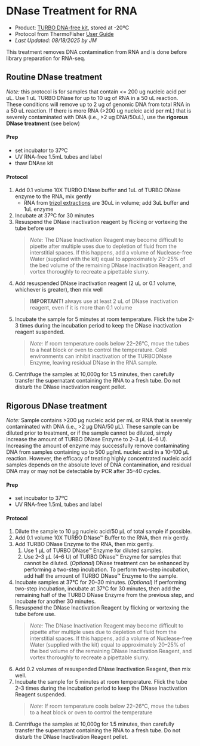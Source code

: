 # DNase Treatment for RNA
- Product: [TURBO DNA-free kit](https://www.thermofisher.com/order/catalog/product/AM1907), stored at -20ºC
- Protocol from ThermoFisher [User Guide](https://assets.thermofisher.com/TFS-Assets/LSG/manuals/1907M_turbodnafree_UG.pdf)
- *Last Updated: 08/18/2025 by JM*

This treatment removes DNA contamination from RNA and is done before library preparation for RNA-seq.

## Routine DNase treatment
*Note:* this protocol is for samples that contain <= 200 ug nucleic acid per uL. Use 1 uL TURBO DNase for up to 10 ug of RNA in a 50 uL reaction. These conditions will remove up to 2 ug of genomic DNA from total RNA in a 50 uL reaction. If there is more RNA (>200 ug nucleic acid per mL) that is severely contaminated with DNA (i.e., >2 ug DNA/50uL), use the **rigorous DNase treatment** (see below)

#### Prep
- set incubator to 37ºC
- UV RNA-free 1.5mL tubes and label
- thaw DNAse kit

#### Protocol
1. Add 0.1 volume 10X TURBO DNase buffer and 1uL of TURBO DNase enzyme to the RNA, mix gently
	- RNA from [trizol extractions](https://github.com/GWLab-UML/Protocols/blob/1117f48bc9a43a20813e456bc6f4b4356f770a08/Molecular_labwork/Trizol%20RNA%20and%20DNA%20Extraction%20Protocol.md) are 30uL in volume; add 3uL buffer and 1uL enzyme
2. Incubate at 37ºC for 30 minutes
3. Resuspend the DNase inactivation reagent by flicking or vortexing the tube before use
	>*Note:* The DNase Inactivation Reagent may become difficult to pipette after multiple uses due to depletion of fluid from the interstitial spaces. If this happens, add a volume of Nuclease-free Water (supplied with the kit) equal to approximately 20–25% of the bed volume of the remaining DNase Inactivation Reagent, and vortex thoroughly to recreate a pipettable slurry.
4. Add resuspended DNase inactivation reagent (2 uL or 0.1 volume, whichever is greater), then mix well
	>**IMPORTANT!** always use at least 2 uL of DNase inactivation reagent, even if it is more than 0.1 volume
5. Incubate the sample for 5 minutes at room temperature. Flick the tube 2-3 times during the incubation period to keep the DNase inactivation reagent suspended.
	>*Note:* If room temperature cools below 22–26°C, move the tubes to a heat block or oven to control the temperature. Cold environments can inhibit inactivation of the TURBODNase Enzyme, leaving residual DNase in the RNA sample.
6. Centrifuge the samples at 10,000g for 1.5 minutes, then carefully transfer the supernatant containing the RNA to a fresh tube. Do not disturb the DNase inactivation reagent pellet.

## Rigorous DNase treatment
*Note:* Sample contains >200 μg nucleic acid per mL or RNA that is severely contaminated with DNA (i.e., >2 μg DNA/50 μL). These sample can be diluted prior to treatment, or if the sample cannot be diluted, simply increase the amount of TURBO DNase Enzyme to 2–3 μL (4–6 U). Increasing the amount of enzyme may successfully remove contaminating DNA from samples containing up to 500 μg/mL nucleic acid in a 10–100 μL reaction. However, the efficacy of treating highly concentrated nucleic acid samples depends on the absolute level of DNA contamination, and residual DNA may or may not be detectable by PCR after 35–40 cycles.

#### Prep
- set incubator to 37ºC
- UV RNA-free 1.5mL tubes and label

#### Protocol
1. Dilute the sample to 10 μg nucleic acid/50 μL of total sample if possible.
2. Add 0.1 volume 10X TURBO DNase™ Buffer to the RNA, then mix gently.
3. Add TURBO DNase Enzyme to the RNA, then mix gently.
	1. Use 1 μL of TURBO DNase™ Enzyme for diluted samples.
	2. Use 2–3 μL (4–6 U) of TURBO DNase™ Enzyme for samples that cannot be diluted.
		(*Optional*) DNase treatment can be enhanced by performing a two-step incubation. To perform two-step incubation, add half the amount of TURBO DNase™ Enzyme to the sample.
4. Incubate samples at 37°C for 20–30 minutes.
		(*Optional*) If performing two-step incubation, incubate at 37°C for 30 minutes, then add the remaining half of the TURBO DNase Enzyme from the previous step, and incubate for another 30 minutes.
5. Resuspend the DNase Inactivation Reagent by flicking or vortexing the tube before use.
	>*Note:* The DNase Inactivation Reagent may become difficult to pipette after multiple uses due to depletion of fluid from the interstitial spaces. If this happens, add a volume of Nuclease-free Water (supplied with the kit) equal to approximately 20–25% of the bed volume of the remaining DNase Inactivation Reagent, and vortex thoroughly to recreate a pipettable slurry.
6. Add 0.2 volumes of resuspended DNase Inactivation Reagent, then mix well.
7. Incubate the sample for 5 minutes at room temperature. Flick the tube 2–3 times during the incubation period to keep the DNase Inactivation Reagent suspended.
	>*Note:* If room temperature cools below 22–26°C, move the tubes to a heat block or oven to control the temperature
8. Centrifuge the samples at 10,000g for 1.5 minutes, then carefully transfer the supernatant containing the RNA to a fresh tube. Do not disturb the DNase Inactivation Reagent pellet. 